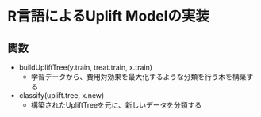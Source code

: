 # R言語によるUplift Modelの実装 #

## 関数 ##
  * buildUpliftTree(y.train, treat.train, x.train)
    * 学習データから、費用対効果を最大化するような分類を行う木を構築する
  * classify(uplift.tree, x.new)
    * 構築されたUpliftTreeを元に、新しいデータを分類する

